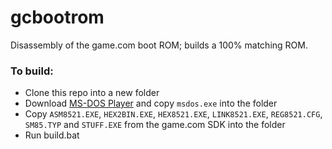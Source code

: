 # gcbootrom
Disassembly of the game.com boot ROM; builds a 100% matching ROM.

### To build:
- Clone this repo into a new folder
- Download [MS-DOS Player](http://takeda-toshiya.my.coocan.jp/msdos/index.html) and copy `msdos.exe` into the folder
- Copy `ASM8521.EXE`, `HEX2BIN.EXE`, `HEX8521.EXE`, `LINK8521.EXE`, `REG8521.CFG`, `SM85.TYP` and `STUFF.EXE` from the game.com SDK into the folder
- Run build.bat
